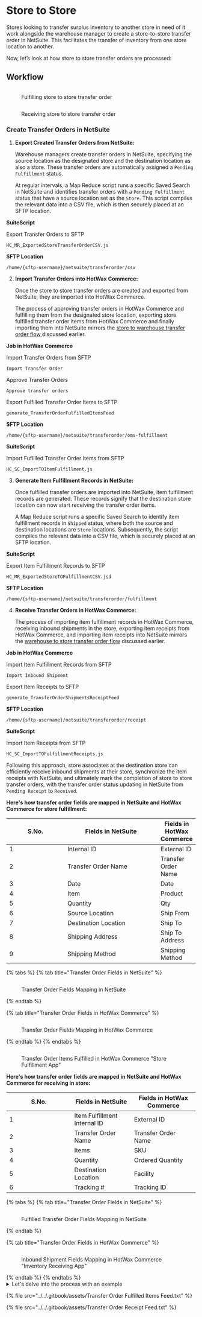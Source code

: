 # Store to Store

Stores looking to transfer surplus inventory to another store in need of it work alongside the warehouse manager to create a store-to-store transfer order in NetSuite. This facilitates the transfer of inventory from one store location to another.

Now, let’s look at how store to store transfer orders are processed:

## Workflow

<figure><img src="../../.gitbook/assets/storetostore.png" alt=""><figcaption><p>Fulfilling store to store transfer order</p></figcaption></figure>

<figure><img src="../../.gitbook/assets/storetostorereceiving.png" alt=""><figcaption><p>Receiving store to store transfer order</p></figcaption></figure>

### Create Transfer Orders in NetSuite

1.  **Export Created Transfer Orders from NetSuite:**

    Warehouse managers create transfer orders in NetSuite, specifying the source location as the designated store and the destination location as also a store. These transfer orders are automatically assigned a `Pending Fulfillment` status.

    At regular intervals, a Map Reduce script runs a specific Saved Search in NetSuite and identifies transfer orders with a `Pending Fulfillment` status that have a source location set as the `Store`. This script compiles the relevant data into a CSV file, which is then securely placed at an SFTP location.

**SuiteScript**

Export Transfer Orders to SFTP

```
HC_MR_ExportedStoreTransferOrderCSV.js
```

**SFTP Location**

```
/home/{sftp-username}/netsuite/transferorder/csv
```

2.  **Import Transfer Orders into HotWax Commerce:**

    Once the store to store transfer orders are created and exported from NetSuite, they are imported into HotWax Commerce.

    The process of approving transfer orders in HotWax Commerce and fulfilling them from the designated store location, exporting store fulfilled transfer order items from HotWax Commerce and finally importing them into NetSuite mirrors the [store to warehouse transfer order flow ](storetowarehouse.md)discussed earlier.

**Job in HotWax Commerce**

Import Transfer Orders from SFTP

```
Import Transfer Order
```

Approve Transfer Orders

```
Approve transfer orders
```

Export Fulfilled Transfer Order Items to SFTP

```
generate_TransferOrderFulfilledItemsFeed
```

**SFTP Location**

```
/home/{sftp-username}/netsuite/transferorder/oms-fulfillment
```

**SuiteScript**

Import Fuflilled Transfer Order Items from SFTP

```
HC_SC_ImportTOItemFulfillment.js
```

3.  **Generate Item Fulfillment Records in NetSuite:**

    Once fulfilled transfer orders are imported into NetSuite, item fulfillment records are generated. These records signify that the destination store location can now start receiving the transfer order items.

    A Map Reduce script runs a specific Saved Search to identify item fulfillment records in `Shipped` status, where both the source and destination locations are `Store` locations. Subsequently, the script compiles the relevant data into a CSV file, which is securely placed at an SFTP location.

**SuiteScript**

Export Item Fulfillment Records to SFTP

```
HC_MR_ExportedStoreTOFulfillmentCSV.jsd
```

**SFTP Location**

```
/home/{sftp-username}/netsuite/transferorder/fulfillment
```

4.  **Receive Transfer Orders in HotWax Commerce:**

    The process of importing item fulfillment records in HotWax Commerce, receiving inbound shipments in the store, exporting item receipts from HotWax Commerce, and importing item receipts into NetSuite mirrors the [warehouse to store transfer order flow](warehousetostore.md) discussed earlier.

**Job in HotWax Commerce**

Import Item Fulfillment Records from SFTP

```
Import Inbound Shipment
```

Export Item Receipts to SFTP

```
generate_TransferOrderShipmentsReceiptFeed
```

**SFTP Location**

```
/home/{sftp-username}/netsuite/transferorder/receipt
```

**SuiteScript**

Import Item Receipts from SFTP

```
HC_SC_ImportTOFulfillmentReceipts.js
```

Following this approach, store associates at the destination store can efficiently receive inbound shipments at their store, synchronize the item receipts with NetSuite, and ultimately mark the completion of store to store transfer orders, with the transfer order status updating in NetSuite from `Pending Receipt` to `Received`.

**Here's how transfer order fields are mapped in NetSuite and HotWax Commerce for store fulfillment:**

<table data-full-width="false"><thead><tr><th width="157">S.No.	</th><th width="259">Fields in NetSuite</th><th>Fields in HotWax Commerce</th></tr></thead><tbody><tr><td>1</td><td>Internal ID</td><td>External ID</td></tr><tr><td>2</td><td>Transfer Order Name</td><td>Transfer Order Name</td></tr><tr><td>3</td><td>Date</td><td>Date</td></tr><tr><td>4</td><td>Item</td><td>Product</td></tr><tr><td>5</td><td>Quantity</td><td>Qty</td></tr><tr><td>6</td><td>Source Location</td><td>Ship From</td></tr><tr><td>7</td><td>Destination Location</td><td>Ship To</td></tr><tr><td>8</td><td>Shipping Address</td><td>Ship To Address</td></tr><tr><td>9</td><td>Shipping Method</td><td>Shipping Method</td></tr></tbody></table>

{% tabs %}
{% tab title="Transfer Order Fields in NetSuite" %}
<figure><img src="../../.gitbook/assets/store to store to NS.png" alt=""><figcaption><p>Transfer Order Fields Mapping in NetSuite</p></figcaption></figure>
{% endtab %}

{% tab title="Transfer Order Fields in HotWax Commerce" %}
<figure><img src="../../.gitbook/assets/transfer order store to store.png" alt=""><figcaption><p>Transfer Order Fields Mapping in HotWax Commerce</p></figcaption></figure>
{% endtab %}
{% endtabs %}

<figure><img src="../../.gitbook/assets/store to store fulfillment app to.png" alt=""><figcaption><p>Transfer Order Items Fulfilled in HotWax Commerce "Store Fulfillment App"</p></figcaption></figure>

**Here's how transfer order fields are mapped in NetSuite and HotWax Commerce for receiving in store:**

<table data-full-width="false"><thead><tr><th width="157">S.No.	</th><th>Fields in NetSuite</th><th>Fields in HotWax Commerce</th></tr></thead><tbody><tr><td>1</td><td>Item Fulfillment Internal ID</td><td>External ID</td></tr><tr><td>2</td><td>Transfer Order Name</td><td>Transfer Order Name</td></tr><tr><td>3</td><td>Items</td><td>SKU</td></tr><tr><td>4</td><td>Quantity</td><td>Ordered Quantity</td></tr><tr><td>5</td><td>Destination Location</td><td>Facility</td></tr><tr><td>6</td><td>Tracking #</td><td>Tracking ID</td></tr></tbody></table>



{% tabs %}
{% tab title="Transfer Order Fields in NetSuite" %}
<figure><img src="../../.gitbook/assets/store to store transfer order netsuite.png" alt=""><figcaption><p>Fulfilled Transfer Order Fields Mapping in NetSuite</p></figcaption></figure>
{% endtab %}

{% tab title="Transfer Order Fields in HotWax Commerce" %}
<figure><img src="../../.gitbook/assets/store to store receiving app to.png" alt=""><figcaption><p>Inbound Shipment Fields Mapping in HotWax Commerce "Inventory Receiving App"</p></figcaption></figure>
{% endtab %}
{% endtabs %}

<details>

<summary>Let's delve into the process with an example</summary>

Consider a scenario where a retailer operates two stores: Broadway and Times Square. The Broadway store is experiencing excess stock for a product, so the store manager requests a transfer of 100 quantities to Times Square store, which is experiencing low stock levels. In this event, a store-to-store transfer order is created for 100 quantities in NetSuite.

This transfer order has `Pending Fulfillment` status in NetSuite. A Map Reduce Script generates a CSV file containing details of the `Pending Fulfillment` transfer order that has the source location as a store and places it at an SFTP location.

A scheduled job in HotWax Commerce OMS reads this CSV file from the SFTP location and downloads the transfer order with a default `Created` status.

Following this, a scheduled job in HotWax Commerce OMS marks this transfer order as `Approved`. Upon approval, this transfer order is reflected in the Store Fulfillment App at the Broadway store, and the Available to Promise inventory for the transfer order item is reduced by 100 quantities.

Once the store associates create a shipment for this transfer order and ship the 100 quantities for the product from the Broadway store, the transfer order status automatically updates from `Approved` to `Shipped` in HotWax Commerce.

Now, a scheduled job in HotWax Commerce Integration Platform generates a JSON file containing details of all these 100 shipped quantities of a transfer order and places the file at an SFTP location.

In NetSuite, a scheduled SuiteScript reads this JSON file containing a fulfilled transfer order item with 100 quantities from the SFTP location and creates an item fulfillment record of 100 quantities, reducing inventory count by 100 quantities in NetSuite at the Broadway store. Now the transfer order in NetSuite is updated from `Pending Fulfillment` to `Pending Receipt`.

A Map Reduce script generates a CSV file containing the item fulfillment record with 100 quantities in `Shipped` status, where both the source and destination locations are store locations and places it at an SFTP location.

A scheduled job in HotWax Commerce OMS reads the transfer order item fulfillment CSV file from the SFTP location and creates the inbound shipment of 100 quantities in the OMS at the destination Times Square store. Store associates can now receive this inbound shipment at their store using the Inventory Receiving App, and the inventory count will be increased by 100 quantities at the Times Square store in HotWax Commerce.

Following this, a scheduled job in HotWax Commerce Integration Platform generates a JSON file with the item receipt records and securely places the file in an SFTP location.

In NetSuite, a scheduled SuiteScript reads this JSON file containing item receipt records from the SFTP location and increases the quantities by 100 for the transfer order received at the Times Square store, and the transfer order status is updated from `Pending Receipt` to `Received`.

</details>

{% file src="../../.gitbook/assets/Transfer Order Fulfilled Items Feed.txt" %}

{% file src="../../.gitbook/assets/Transfer Order Receipt Feed.txt" %}
